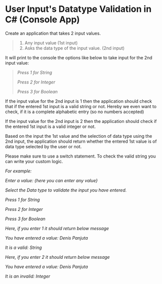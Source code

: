 # User Input's Datatype Validation in C# (Console App)

Create an application that takes 2 input values.

> 1.  Any input value (1st input)
> 2.  Asks the data type of the input value. (2nd input)

It will print to the console the options like below to take input for the 2nd input value:

> _Press 1 for String_
>
> _Press 2 for Integer_ 
>
> _Press 3 for Boolean_ 

If the input value for the 2nd input is 1 then the application should check that if the entered 1st input is a valid string or not. Hereby we even want to check, if it is a complete alphabetic entry (so no numbers accepted)

If the input value for the 2nd input is 2 then the application should check if the entered 1st input is a valid integer or not.

Based on the input the 1st value and the selection of data type using the 2nd input, the application should return whether the entered 1st value is of data type selected by the user or not.

Please make sure to use a switch statement. To check the valid string you can write your custom logic.

_For example:_

_Enter a value: {here you can enter any value}_

_Select the Data type to validate the input you have entered._

_Press 1 for String_

_Press 2 for Integer_

_Press 3 for Boolean_

_Here, if you enter 1 it should return below message_

_You have entered a value: Denis Panjuta_

_It is a valid: String_

_Here, if you enter 2 it should return below message_

_You have entered a value: Denis Panjuta_

_It is an invalid: Integer_
